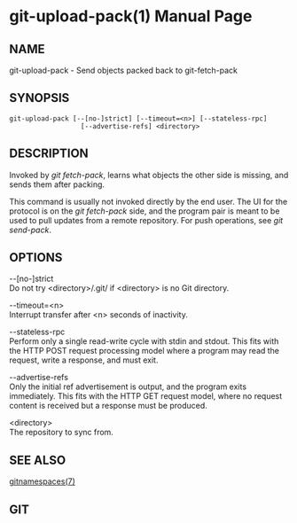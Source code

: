 # git-upload-pack(1) Manual Page

## NAME

git-upload-pack - Send objects packed back to git-fetch-pack

## SYNOPSIS

    git-upload-pack [--[no-]strict] [--timeout=<n>] [--stateless-rpc]
                      [--advertise-refs] <directory>

## DESCRIPTION

Invoked by _git fetch-pack_, learns what objects the other side is missing, and sends them after packing.

This command is usually not invoked directly by the end user. The UI for the protocol is on the _git fetch-pack_ side, and the program pair is meant to be used to pull updates from a remote repository. For push operations, see _git send-pack_.

## OPTIONS

--\[no-\]strict  
Do not try &lt;directory&gt;/.git/ if &lt;directory&gt; is no Git directory.

--timeout=&lt;n&gt;  
Interrupt transfer after &lt;n&gt; seconds of inactivity.

--stateless-rpc  
Perform only a single read-write cycle with stdin and stdout. This fits with the HTTP POST request processing model where a program may read the request, write a response, and must exit.

--advertise-refs  
Only the initial ref advertisement is output, and the program exits immediately. This fits with the HTTP GET request model, where no request content is received but a response must be produced.

&lt;directory&gt;  
The repository to sync from.

## SEE ALSO

[gitnamespaces(7)](gitnamespaces.html)

## GIT
